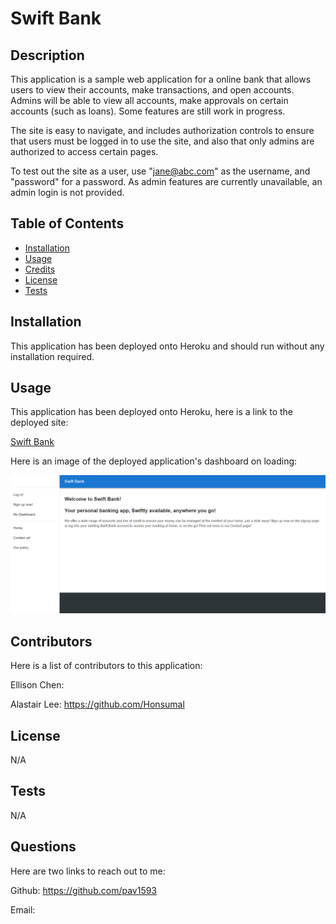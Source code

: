 # Swift Bank

## Description

This application is a sample web application for a online bank that allows users to view their accounts, make transactions, and open accounts. Admins will be able to view all accounts, make approvals on certain accounts (such as loans). Some features are still work in progress.

The site is easy to navigate, and includes authorization controls to ensure that users must be logged in to use the site, and also that only admins are authorized to access certain pages.

To test out the site as a user, use "jane@abc.com" as the username, and "password" for a password. As admin features are currently unavailable, an admin login is not provided.

## Table of Contents

- [Installation](#installation)
- [Usage](#usage)
- [Credits](#credits)
- [License](#license)
- [Tests](#tests)

## Installation

This application has been deployed onto Heroku and should run without any installation required.

## Usage

This application has been deployed onto Heroku, here is a link to the deployed site:

[Swift Bank](https://swiftbank.herokuapp.com/)

Here is an image of the deployed application's dashboard on loading:

![finished webpage](./client/public/finished-webpage.png)

## Contributors

Here is a list of contributors to this application:

Ellison Chen: 

Alastair Lee: https://github.com/Honsumal

## License

N/A

## Tests

N/A

## Questions

Here are two links to reach out to me:

Github: https://github.com/pav1593

Email: 